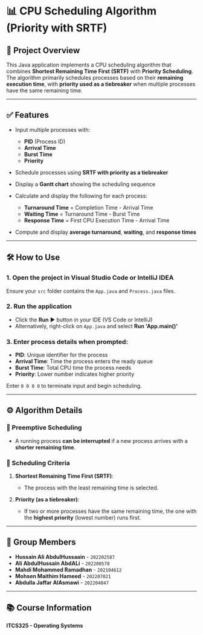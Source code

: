 # 📊 CPU Scheduling Algorithm (Priority with SRTF)

## 📌 Project Overview

This Java application implements a CPU scheduling algorithm that combines **Shortest Remaining Time First (SRTF)** with **Priority Scheduling**. The algorithm primarily schedules processes based on their **remaining execution time**, with **priority used as a tiebreaker** when multiple processes have the same remaining time.

---

## ✅ Features

* Input multiple processes with:

  * **PID** (Process ID)
  * **Arrival Time**
  * **Burst Time**
  * **Priority**
* Schedule processes using **SRTF with priority as a tiebreaker**
* Display a **Gantt chart** showing the scheduling sequence
* Calculate and display the following for each process:

  * **Turnaround Time** = Completion Time - Arrival Time
  * **Waiting Time** = Turnaround Time - Burst Time
  * **Response Time** = First CPU Execution Time - Arrival Time
* Compute and display **average turnaround**, **waiting**, and **response times**

---

## 🛠️ How to Use

### 1. Open the project in **Visual Studio Code** or **IntelliJ IDEA**

Ensure your `src` folder contains the `App.java` and `Process.java` files.

### 2. Run the application

* Click the **Run** ▶️ button in your IDE (VS Code or IntelliJ)
* Alternatively, right-click on `App.java` and select **Run 'App.main()'**

### 3. Enter process details when prompted:

* **PID**: Unique identifier for the process
* **Arrival Time**: Time the process enters the ready queue
* **Burst Time**: Total CPU time the process needs
* **Priority**: Lower number indicates higher priority

Enter `0 0 0 0` to terminate input and begin scheduling.

---

## ⚙️ Algorithm Details

### 📌 Preemptive Scheduling

* A running process **can be interrupted** if a new process arrives with a **shorter remaining time**.

### 🧮 Scheduling Criteria

1. **Shortest Remaining Time First (SRTF)**:

   * The process with the least remaining time is selected.
2. **Priority (as a tiebreaker)**:

   * If two or more processes have the same remaining time, the one with the **highest priority** (lowest number) runs first.

---

## 👥 Group Members

* **Hussain Ali AbdulHussaain** - `202202587`
* **Ali AbdulHussain AbdALi** - `202200578`
* **Mahdi Mohammed Ramadhan** - `202104612`
* **Mohsen Maithim Hameed** - `202207021`
* **Abdulla Jaffar AlAsmawi** - `202204847`

---

## 📚 Course Information

**ITCS325 - Operating Systems**
